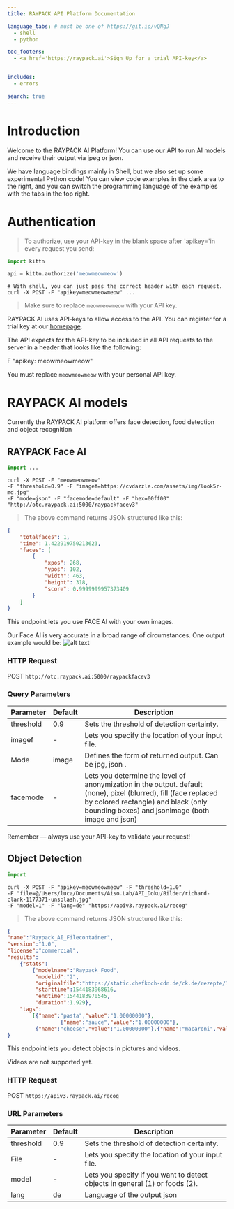 ```yaml
---
title: RAYPACK API Platform Documentation

language_tabs: # must be one of https://git.io/vQNgJ
  - shell
  - python

toc_footers:
  - <a href='https://raypack.ai'>Sign Up for a trial API-key</a>


includes:
  - errors

search: true
---
```


# Introduction

Welcome to the RAYPACK AI Platform! You can use our API to run AI models and receive their output via jpeg or json.

We have language bindings mainly in Shell, but we also set up some experimental Python code! You can view code examples in the dark area to the right, and you can switch the programming language of the examples with the tabs in the top right.



# Authentication

> To authorize, use your API-key in the blank space after 'apikey='in every request you send:


```python
import kittn

api = kittn.authorize('meowmeowmeow')
```

```shell
# With shell, you can just pass the correct header with each request.
curl -X POST -F "apikey=meowmeowmeow" ... 
```

> Make sure to replace `meowmeowmeow` with your API key.

RAYPACK AI uses API-keys to allow access to the API. You can register for a trial key at our [homepage](http://raypack.ai).

The API expects for the API-key to be included in all API requests to the server in a header that looks like the following:

F "apikey: meowmeowmeow"

<aside class="notice">
You must replace <code>meowmeowmeow</code> with your personal API key.
</aside>

# RAYPACK AI models
Currently the RAYPACK AI platform offers face detection, food detection and object recognition

## RAYPACK Face AI

```python
import ...
```

```shell
curl -X POST -F "meowmeowmeow"
-F "threshold=0.9" -F "imagef=https://cvdazzle.com/assets/img/look5r-md.jpg" 
-F "mode=json" -F "facemode=default" -F "hex=00ff00" "http://otc.raypack.ai:5000/raypackfacev3"

```


> The above command returns JSON structured like this:

```json
{
    "totalfaces": 1,
    "time": 1.422919750213623,
    "faces": [
        {
            "xpos": 268,
            "ypos": 102,
            "width": 463,
            "height": 318,
            "score": 0.9999999957373409
        }
    ]
}
```

This endpoint lets you use FACE AI with your own images.

Our Face AI is very accurate in a broad range of circumstances. One output example would be:
![alt text](/source/images/test_default_grün.jpg)

### HTTP Request

POST `http://otc.raypack.ai:5000/raypackfacev3`

### Query Parameters

Parameter | Default | Description
--------- | ------- | -----------
threshold | 0.9 | Sets the threshold of detection certainty.
imagef | - | Lets you specify the location of your input file.
Mode |image | Defines the form of returned output. Can be jpg, json .
facemode | - | Lets you determine the level of anonymization in the output. default (none), pixel (blurred), fill (face replaced by colored rectangle) and black (only bounding boxes) and jsonimage (both image and json)

<aside class="success">
Remember — always use your API-key to validate your request!
</aside>

## Object Detection

```python
import
```

```shell
curl -X POST -F "apikey=meowmeowmeow" -F "threshold=1.0" 
-F "file=@/Users/luca/Documents/Aiso.Lab/API_Doku/Bilder/richard-clark-1177371-unsplash.jpg"
-F "model=1" -F "lang=de" "https://apiv3.raypack.ai/recog"
```

> The above command returns JSON structured like this:

```json
{
"name":"Raypack_AI_Filecontainer",
"version":"1.0",
"license":"commercial",
"results":
	{"stats": 
		{"modelname":"Raypack_Food",
		 "modelid":"2",
		 "originalfile":"https://static.chefkoch-cdn.de/ck.de/rezepte/177/177746/480010-960x720-nudelauflauf-hawaii.jpg",
		 "starttime":1544183968616,
		 "endtime":1544183970545,
		 "duration":1.929},
	"tags":
		[{"name":"pasta","value":"1.00000000"},
                 {"name":"sauce","value":"1.00000000"},
		 {"name":"cheese","value":"1.00000000"},{"name":"macaroni","value":"1.00000000"}]}
}
```

This endpoint lets you detect objects in pictures and videos.

<aside class="warning">Videos are not supported yet.</aside>

### HTTP Request

POST `https://apiv3.raypack.ai/recog`

### URL Parameters

Parameter | Default | Description
--------- | ------- | -----------
threshold | 0.9 | Sets the threshold of detection certainty.
File | - | Lets you specify the location of your input file.
model | - | Lets you specify if you want to detect objects in general (1) or foods (2).
lang | de | Language of the output json



